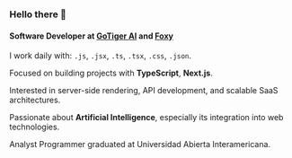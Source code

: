 ### Hello there 👋

#### Software Developer at [GoTiger AI](https://gotiger.ai/) and [Foxy](https://foxy.com.co/)

I work daily with: `.js`, `.jsx`, `.ts`, `.tsx`, `.css`, `.json`.<br>

Focused on building projects with **TypeScript**, **Next.js**.<br>

Interested in server-side rendering, API development, and scalable SaaS architectures.<br>

Passionate about **Artificial Intelligence**, especially its integration into web technologies.<br>

Analyst Programmer graduated at Universidad Abierta Interamericana.
